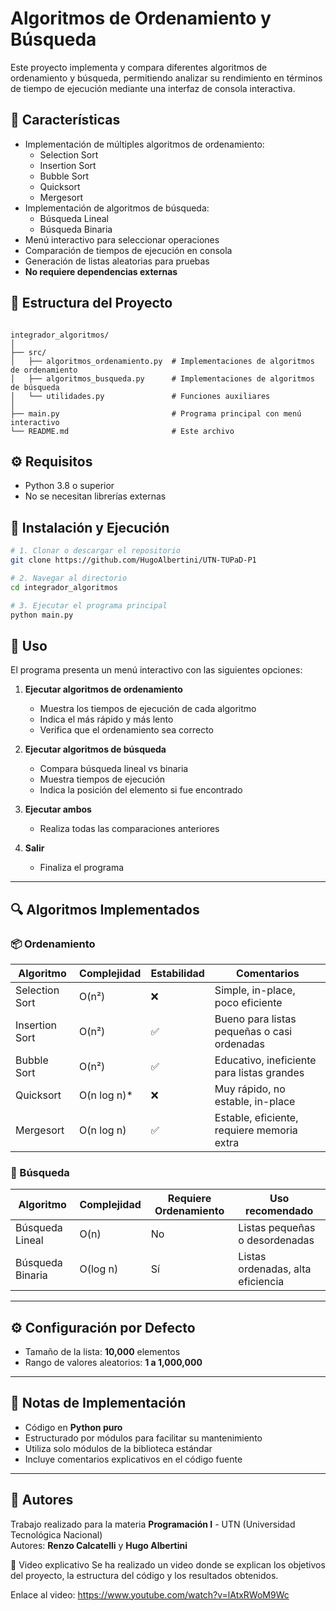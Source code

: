 # Algoritmos de Ordenamiento y Búsqueda

Este proyecto implementa y compara diferentes algoritmos de ordenamiento y búsqueda, permitiendo analizar su rendimiento en términos de tiempo de ejecución mediante una interfaz de consola interactiva.

## 🚀 Características

- Implementación de múltiples algoritmos de ordenamiento:
  - Selection Sort
  - Insertion Sort
  - Bubble Sort
  - Quicksort
  - Mergesort
- Implementación de algoritmos de búsqueda:
  - Búsqueda Lineal
  - Búsqueda Binaria
- Menú interactivo para seleccionar operaciones
- Comparación de tiempos de ejecución en consola
- Generación de listas aleatorias para pruebas
- **No requiere dependencias externas**

## 📁 Estructura del Proyecto

```

integrador_algoritmos/
│
├── src/
│   ├── algoritmos_ordenamiento.py  # Implementaciones de algoritmos de ordenamiento
│   ├── algoritmos_busqueda.py      # Implementaciones de algoritmos de búsqueda
│   └── utilidades.py               # Funciones auxiliares
│
├── main.py                         # Programa principal con menú interactivo
└── README.md                       # Este archivo

````

## ⚙️ Requisitos

- Python 3.8 o superior  
- No se necesitan librerías externas

## 🧪 Instalación y Ejecución

```bash
# 1. Clonar o descargar el repositorio
git clone https://github.com/HugoAlbertini/UTN-TUPaD-P1

# 2. Navegar al directorio
cd integrador_algoritmos

# 3. Ejecutar el programa principal
python main.py
````

## 📌 Uso

El programa presenta un menú interactivo con las siguientes opciones:

1. **Ejecutar algoritmos de ordenamiento**

   * Muestra los tiempos de ejecución de cada algoritmo
   * Indica el más rápido y más lento
   * Verifica que el ordenamiento sea correcto

2. **Ejecutar algoritmos de búsqueda**

   * Compara búsqueda lineal vs binaria
   * Muestra tiempos de ejecución
   * Indica la posición del elemento si fue encontrado

3. **Ejecutar ambos**

   * Realiza todas las comparaciones anteriores

4. **Salir**

   * Finaliza el programa

---

## 🔍 Algoritmos Implementados

### 📦 Ordenamiento

| Algoritmo      | Complejidad  | Estabilidad | Comentarios                                 |
| -------------- | ------------ | ----------- | ------------------------------------------- |
| Selection Sort | O(n²)        | ❌           | Simple, in-place, poco eficiente            |
| Insertion Sort | O(n²)        | ✅           | Bueno para listas pequeñas o casi ordenadas |
| Bubble Sort    | O(n²)        | ✅           | Educativo, ineficiente para listas grandes  |
| Quicksort      | O(n log n)\* | ❌           | Muy rápido, no estable, in-place            |
| Mergesort      | O(n log n)   | ✅           | Estable, eficiente, requiere memoria extra  |

### 🔎 Búsqueda

| Algoritmo        | Complejidad | Requiere Ordenamiento | Uso recomendado                   |
| ---------------- | ----------- | --------------------- | --------------------------------- |
| Búsqueda Lineal  | O(n)        | No                    | Listas pequeñas o desordenadas    |
| Búsqueda Binaria | O(log n)    | Sí                    | Listas ordenadas, alta eficiencia |

---

## ⚙️ Configuración por Defecto

* Tamaño de la lista: **10,000** elementos
* Rango de valores aleatorios: **1 a 1,000,000**

---

## 📌 Notas de Implementación

* Código en **Python puro**
* Estructurado por módulos para facilitar su mantenimiento
* Utiliza solo módulos de la biblioteca estándar
* Incluye comentarios explicativos en el código fuente

---

## 👥 Autores

Trabajo realizado para la materia **Programación I** - UTN (Universidad Tecnológica Nacional)  
Autores: **Renzo Calcatelli** y **Hugo Albertini**

🎥 Video explicativo
Se ha realizado un video donde se explican los objetivos del proyecto, la estructura del código y los resultados obtenidos.

Enlace al video: https://www.youtube.com/watch?v=lAtxRWoM9Wc






